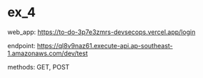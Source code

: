 # ex_4

web_app: https://to-do-3p7e3zmrs-devsecops.vercel.app/login


endpoint: https://ql8v9naz61.execute-api.ap-southeast-1.amazonaws.com/dev/test

methods: GET, POST


